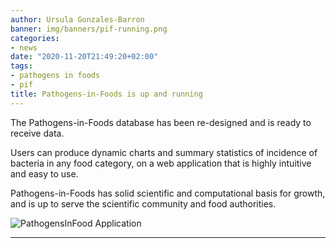 ```yaml
---
author: Ursula Gonzales-Barron
banner: img/banners/pif-running.png
categories:
- news
date: "2020-11-20T21:49:20+02:00"
tags:
- pathogens in foods
- pif
title: Pathogens-in-Foods is up and running 
---
```


The Pathogens-in-Foods database has been re-designed and is ready to receive data.

Users can produce dynamic charts and summary statistics of incidence of bacteria in any food category, on a web application that is highly intuitive and easy to use. 

Pathogens-in-Foods has solid scientific and computational basis for growth, and is up to serve the scientific community and food authorities. 

![PathogensInFood Application](https://fsqa.esa.ipb.pt/img/banners/pif-running.png)

-----